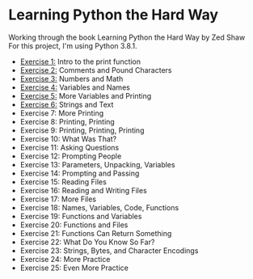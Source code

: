 # Learning Python the Hard Way
Working through the book Learning Python the Hard Way by Zed Shaw\
For this project, I'm using Python 3.8.1.

- [Exercise 1:](https://github.com/LoriImbesi/learning-python/blob/master/ex.1.py) Intro to the print function
- [Exercise 2:](https://github.com/LoriImbesi/learning-python/blob/master/ex2.py) Comments and Pound Characters
- [Exercise 3:](https://github.com/LoriImbesi/learning-python/blob/master/ex3.py) Numbers and Math
- [Exercise 4:](https://github.com/LoriImbesi/learning-python/blob/master/ex4.py) Variables and Names
- [Exercise 5:](https://github.com/LoriImbesi/learning-python/blob/master/ex5.py) More Variables and Printing
- [Exercise 6:](https://github.com/LoriImbesi/learning-python/blob/master/ex6.py) Strings and Text
- Exercise 7: More Printing
- Exercise 8: Printing, Printing
- Exercise 9: Printing, Printing, Printing
- Exercise 10: What Was That?
- Exercise 11: Asking Questions
- Exercise 12: Prompting People
- Exercise 13: Parameters, Unpacking, Variables
- Exercise 14: Prompting and Passing
- Exercise 15: Reading Files
- Exercise 16: Reading and Writing Files
- Exercise 17: More Files
- Exercise 18: Names, Variables, Code, Functions
- Exercise 19: Functions and Variables
- Exercise 20: Functions and Files
- Exercise 21: Functions Can Return Something
- Exercise 22: What Do You Know So Far?
- Exercise 23: Strings, Bytes, and Character Encodings
- Exercise 24: More Practice
- Exercise 25: Even More Practice

